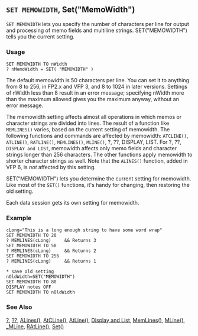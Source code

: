 ## `SET MEMOWIDTH`, Set("MemoWidth")

`SET MEMOWIDTH` lets you specify the number of characters per line for output and processing of memo fields and multiline strings. SET("MEMOWIDTH") tells you the current setting.

### Usage

```foxpro
SET MEMOWIDTH TO nWidth
? nMemoWidth = SET( "MEMOWIDTH" )
```

The default memowidth is 50 characters per line. You can set it to anything from 8 to 256, in FP2.x and VFP 3, and 8 to 1024 in later versions. Settings of nWidth less than 8 result in an error message; specifying nWidth more than the maximum allowed gives you the maximum anyway, without an error message.

The memowidth setting affects almost all operations in which memos or character strings are divided into lines. The result of a function like `MEMLINES()` varies, based on the current setting of memowidth. The following functions and commands are affected by memowidth: `ATCLINE()`, `ATLINE()`, `RATLINE()`, `MEMLINES()`, `MLINE()`, ?, ??, DISPLAY, LIST. For ?,  ??, `DISPLAY and LIST`, memowidth affects only memo fields and character strings longer than 256 characters. The other functions apply memowidth to shorter character strings as well. Note that the `ALINES()` function, added in VFP 6, is *not* affected by this setting.

SET("MEMOWIDTH") lets you determine the current setting for memowidth. Like most of the `SET()` functions, it's handy for changing, then restoring the old setting.

Each data session gets its own setting for memowidth.

### Example

```foxpro
cLong="This is a long enough string to have some word wrap"
SET MEMOWIDTH TO 20
? MEMLINES(cLong)     && Returns 3
SET MEMOWIDTH TO 50
? MEMLINES(cLong)     && Returns 2
SET MEMOWIDTH TO 256
? MEMLINES(cLong)     && Returns 1

* save old setting
nOldWidth=SET("MEMOWIDTH")
SET MEMOWIDTH TO 80
DISPLAY notes OFF
SET MEMOWIDTH TO nOldWidth
```
### See Also

[?](s4g174.md), [??](s4g174.md), [ALines()](s4g766.md), [AtCLine()](s4g029.md), [AtLine()](s4g029.md), [Display and List](s4g303.md), [MemLines()](s4g083.md), [MLine()](s4g083.md), [_MLine](s4g083.md), [RAtLine()](s4g029.md), [Set()](s4g126.md)